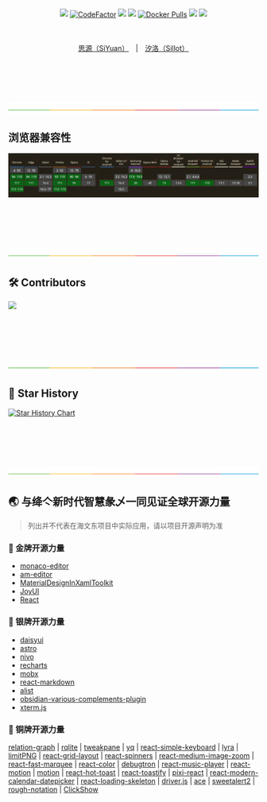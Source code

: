 <p align="center">
<br><br>
<a href="https://app.codacy.com/gh/Hi-Windom/Sillot/dashboard?utm_source=gh&utm_medium=referral&utm_content=&utm_campaign=Badge_grade"><img src="https://app.codacy.com/project/badge/Grade/3106acfdbc5041118d800c5b4f2f935d" style="cursor:pointer;height: 25px;margin: 1px auto;"/></a>
<a href="https://www.codefactor.io/repository/github/hi-windom/sillot"><img src="https://www.codefactor.io/repository/github/hi-windom/sillot/badge" alt="CodeFactor" style="cursor:pointer;height: 25px;margin: 1px auto;"/></a>
<a href="https://codecov.io/gh/Hi-Windom/Sillot" >
 <img src="https://codecov.io/gh/Hi-Windom/Sillot/branch/master/graph/badge.svg?token=C6PLVT0R2V" style="cursor:pointer;height: 25px;margin: 1px auto;"/></a>
<a title="Downloads" target="_blank" href="https://github.com/Hi-Windom/Sillot/releases"><img src="https://img.shields.io/github/downloads/Hi-Windom/Sillot/total.svg?style=flat-square&color=A26738&logo=github" style="cursor:pointer;height: 25px;margin: 1px auto;"/></a>
<a title="Docker Pulls" target="_blank" href="https://hub.docker.com/r/soltus/sillot"><img alt="Docker Pulls" src="https://img.shields.io/docker/pulls/soltus/sillot?color=99CCFF&label=pulls&logo=docker&logoColor=99CCFF" style="cursor:pointer;height: 25px;margin: 1px auto;"/></a>
<a title="Hits" target="_blank" href="https://github.com/Hi-Windom/Sillot"><img src="https://hits.b3log.org/Hi-Windom/Sillot.svg" style="cursor:pointer;height: 25px;margin: 1px auto;"/></a>
<a target="_blank" href="https://discord.gg/QtzNdgNGZY"><img src="https://img.shields.io/badge/Chat-white?logo=discord&style=social" style="cursor:pointer;height: 25px;margin: 1px auto;"/></a>
</p>

<p align="center">
<br><br>
<a href="README_zh_CN.md">思源（SiYuan）</a>&emsp;|&emsp;<a href="README_Sillot.md">汐洛（Sillot）</a>
</p>

<p align="center">
<br><br><br><br><br>
<img alt="split" src="./.github/split.png"/>
</p>

## 浏览器兼容性

<img src="screenshots/sillot/es2022.png"/>

<p align="center">
<br><br><br><br><br>
<img alt="split" src="./.github/split.png"/>
</p>

## 🛠️ Contributors

<a href="https://github.com/Hi-Windom/Sillot/graphs/contributors">
   <img src="https://contrib.rocks/image?repo=Hi-Windom/Sillot" />
</a>

<p align="center">
<br><br><br><br><br>
<img alt="split" src="./.github/split.png"/>
</p>

## 🌟 Star History

[![Star History Chart](https://api.star-history.com/svg?repos=Hi-Windom/Sillot&type=Timeline)](https://star-history.com/#Hi-Windom/Sillot&Timeline)

<p align="center">
<br><br><br><br><br>
<img alt="split" src="./.github/split.png"/>
</p>

## 🌏 与绛亽新时代智慧彖乄一同见证全球开源力量

> 列出并不代表在海文东项目中实际应用，请以项目开源声明为准

### 🥇 金牌开源力量

- [monaco-editor](https://github.com/microsoft/monaco-editor)
- [am-editor](https://github.com/red-axe/am-editor)
- [MaterialDesignInXamlToolkit](https://github.com/MaterialDesignInXAML/MaterialDesignInXamlToolkit)
- [JoyUI](https://github.com/mui/material-ui)
- [React](https://github.com/facebook/react)

### 🥈 银牌开源力量

- [daisyui](https://github.com/saadeghi/daisyui)
- [astro](https://github.com/withastro/astro)
- [nivo](https://github.com/plouc/nivo)
- [recharts](https://github.com/recharts/recharts)
- [mobx](https://github.com/mobxjs/mobx)
- [react-markdown](https://github.com/remarkjs/react-markdown)
- [alist](https://github.com/alist-org/alist)
- [obsidian-various-complements-plugin](https://github.com/tadashi-aikawa/obsidian-various-complements-plugin)
- [xterm.js](https://github.com/xtermjs/xterm.js)

### 🥉 铜牌开源力量

[relation-graph](https://github.com/seeksdream/relation-graph) | [rqlite](https://github.com/rqlite/rqlite) | [tweakpane](https://github.com/cocopon/tweakpane) | [yq](https://github.com/mikefarah/yq) | [react-simple-keyboard](https://github.com/hodgef/react-simple-keyboard) | [lyra](https://github.com/LyraSearch/lyra) | [limitPNG](https://github.com/nullice/limitPNG) | [react-grid-layout](https://github.com/react-grid-layout/react-grid-layout) | [react-spinners](https://github.com/davidhu2000/react-spinners) | [react-medium-image-zoom](https://github.com/rpearce/react-medium-image-zoom) | [react-fast-marquee](https://github.com/justin-chu/react-fast-marquee) | [react-color](https://github.com/casesandberg/react-color) | [debugtron](https://github.com/pd4d10/debugtron) | [react-music-player](https://github.com/lijinke666/react-music-player) | [react-motion](https://github.com/chenglou/react-motion) | [motion](https://github.com/framer/motion) | [react-hot-toast](https://github.com/timolins/react-hot-toast) | [react-toastify](https://github.com/fkhadra/react-toastify) | [pixi-react](https://github.com/pixijs/pixi-react) | [react-modern-calendar-datepicker](https://github.com/Kiarash-Z/react-modern-calendar-datepicker) | [react-loading-skeleton](https://github.com/dvtng/react-loading-skeleton) | [driver.js](https://github.com/kamranahmedse/driver.js) | [ace](https://github.com/ajaxorg/ace) | [sweetalert2](https://github.com/sweetalert2/sweetalert2) | [rough-notation](https://github.com/rough-stuff/rough-notation) | [ClickShow](https://github.com/cuiliang/ClickShow)

